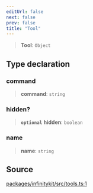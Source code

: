 ```yaml
---
editUrl: false
next: false
prev: false
title: "Tool"
---
```


> **Tool**: `Object`

## Type declaration

### command

> **command**: `string`

### hidden?

> **`optional`** **hidden**: `boolean`

### name

> **name**: `string`

## Source

[packages/infinitykit/src/tools.ts:1](https://github.com/nodenogg-in/alpha-p2p/blob/e46703f/packages/infinitykit/src/tools.ts#L1)

